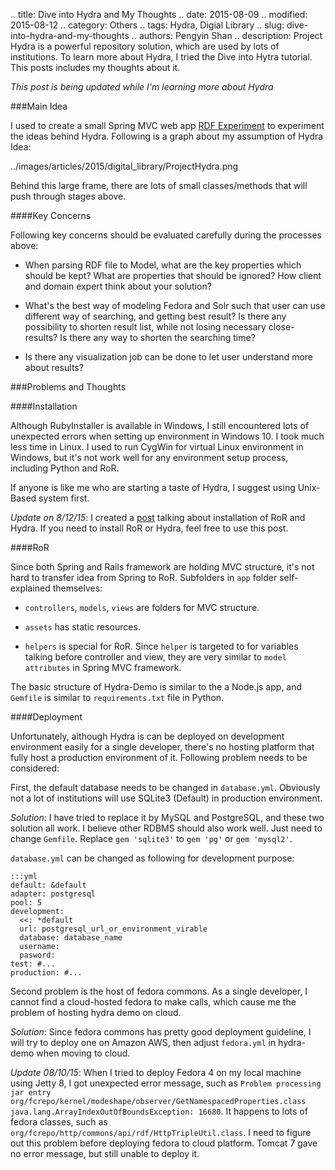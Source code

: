 .. title: Dive into Hydra and My Thoughts
.. date: 2015-08-09
.. modified: 2015-08-12
.. category: Others
.. tags: Hydra, Digial Library
.. slug: dive-into-hydra-and-my-thoughts
.. authors: Pengyin Shan
.. description: Project Hydra is a powerful repository solution, which are used by lots of institutions. To learn more about Hydra, I tried the Dive into Hytra tutorial. This posts includes my thoughts about it.

*This post is being updated while I'm learning more about Hydra*

###Main Idea

I used to create a small Spring MVC web app <a href='https://github.com/shanpy/RDFExperiment'>RDF Experiment</a> to experiment the ideas behind Hydra. Following is a graph about my assumption of Hydra Idea:

../images/articles/2015/digital_library/ProjectHydra.png 

Behind this large frame, there are lots of small classes/methods that will push through stages above.

####Key Concerns

Following key concerns should be evaluated carefully during the processes above:

- When parsing RDF file to Model, what are the key properties which should be kept? What are properties that should be ignored? How client and domain expert think about your solution?

- What's the best way of modeling Fedora and Solr such that user can use different way of searching, and getting best result? Is there any possibility to shorten result list, while not losing necessary close-results? Is there any way to shorten the searching time?

- Is there any visualization job can be done to let user understand more about results?

###Problems and Thoughts

####Installation

Although RubyInstaller is available in Windows, I still encountered lots of unexpected errors when setting up environment in Windows 10. I took much less time in Linux. I used to run CygWin for virtual Linux environment in Windows, but it's not work well for any environment setup process, including Python and RoR.

If anyone is like me who are starting a taste of Hydra, I suggest using Unix-Based system first.

*Update on 8/12/15*: I created a <a href="http://pengyin-shan.com/blog/setting-up-ror-hydra-environment-problems-and-solutions">post</a> talking about installation of RoR and Hydra. If you need to install RoR or Hydra, feel free to use this post.

####RoR

Since both Spring and Rails framework are holding MVC structure, it's not hard to transfer idea from Spring to RoR. Subfolders in `app` folder self-explained themselves:

- `controllers`, `models`, `views` are folders for MVC structure.

- `assets` has static resources.

- `helpers` is special for RoR. Since `helper` is targeted to for variables talking before controller and view, they are very similar to `model attributes` in Spring MVC framework.

The basic structure of Hydra-Demo is similar to the a Node.js app, and `Gemfile` is similar to `requirements.txt` file in Python.

####Deployment

Unfortunately, although Hydra is can be deployed on development environment easily for a single developer, there's no hosting platform that fully host a production environment of it. Following problem needs to be considered:

First, the default database needs to be changed in `database.yml`. Obviously not a lot of institutions will use SQLite3 (Default) in production environment.

*Solution*: I have tried to replace it by MySQL and PostgreSQL, and these two solution all work. I believe other RDBMS should also work well. Just need to change `Gemfile`. Replace `gem 'sqlite3'` to `gem 'pg'` or `gem 'mysql2'`.

`database.yml` can be changed as following for development purpose:

    :::yml
    default: &default
    adapter: postgresql
    pool: 5
    development:
      <<: *default
      url: postgresql_url_or_environment_virable
      database: database_name
      username:
      pasword:
    test: #...
    production: #...

Second problem is the host of fedora commons. As a single developer, I cannot find a cloud-hosted fedora to make calls, which cause me the problem of hosting hydra demo on cloud.

*Solution*: Since fedora commons has pretty good deployment guideline, I will try to deploy one on Amazon AWS, then adjust `fedora.yml` in hydra-demo when moving to cloud.

*Update 08/10/15*: When I tried to deploy Fedora 4 on my local machine using Jetty 8, I got unexpected error message, such as  `Problem processing jar entry org/fcrepo/kernel/modeshape/observer/GetNamespacedProperties.class` `java.lang.ArrayIndexOutOfBoundsException: 16680`. It happens to lots of fedora classes, such as `org/fcrepo/http/commons/api/rdf/HttpTripleUtil.class`. I need to figure out this problem before deploying fedora to cloud platform. Tomcat 7 gave no error message, but still unable to deploy it.
